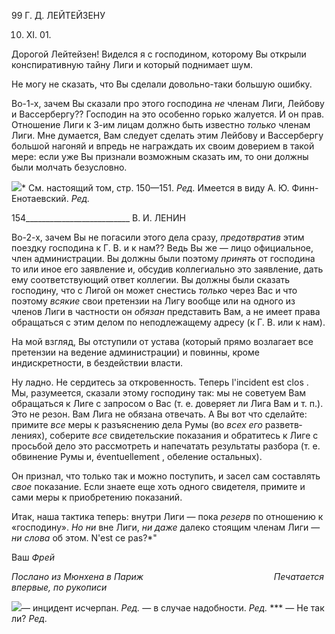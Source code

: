 99 Г. Д. ЛЕЙТЕЙЗЕНУ

10. XI. 01.

Дорогой Лейтейзен! Виделся я с господином, которому Вы открыли конспиратив­ную тайну Лиги и который поднимает шум.

Не могу не сказать, что Вы сделали довольно-таки большую ошибку.

Во-1-х, зачем Вы сказали про этого господина _не_ членам Лиги, Лейбову и Вассер­бергу?? Господин на это особенно горько жалуется. И он прав. Отношение Лиги к 3-им лицам должно быть известно _только_ членам Лиги. Мне думается, Вам следует сде­лать этим Лейбову и Вассербергу большой нагоняй и впредь не награждать их своим доверием в такой мере: если уже Вы признали возможным сказать им, то они должны были молчать безусловно.

![](file:///C:/Users/bot32/AppData/Local/Temp/msohtmlclip1/01/clip_image001.png)* См. настоящий том, стр. 150—151. _Ред._ Имеется в виду А. Ю. Финн-Енотаевский. _Ред._

  

154__________________________ В. И. ЛЕНИН

Во-2-х, зачем Вы не погасили этого дела сразу, _предотвратив_ этим поездку госпо­дина к Г. В. и к нам?? Ведь Вы же — лицо официальное, член администрации. Вы должны были поэтому _принять_ от господина то или иное его заявление и, обсудив кол­легиально это заявление, дать ему соответствующий ответ коллегии. Вы должны были сказать господину, что с Лигой он может снестись _только_ через Вас и что поэтому _всякие_ свои претензии на Лигу вообще или на одного из членов Лиги в частности он _обязан_ представить Вам, а не имеет права обращаться с этим делом по неподлежащему адресу (к Г. В. или к нам).

На мой взгляд, Вы отступили от устава (который прямо возлагает все претензии на ведение администрации) и повинны, кроме индискретности, в бездействии власти.

Ну ладно. Не сердитесь за откровенность. Теперь l'incident est clos . Мы, разумеется, сказали этому господину так: мы не советуем Вам обращаться к Лиге с запросом о Вас (т. е. доверяет ли Лига Вам и т. п.). Это не резон. Вам Лига не обязана отвечать. А Вы вот что сделайте: примите _все_ меры к разъяснению дела Румы (во _всех его_ разветв­лениях), соберите _все_ свидетельские показания и обратитесь к Лиге с просьбой дело это рассмотреть и напечатать результаты разбора (т. е. обвинение Румы и, éventuellement , обеление остальных).

Он признал, что только так и можно поступить, и засел сам составлять _свое_ показа­ние. Если знаете еще хоть одного свидетеля, примите и сами меры к приобретению по­казаний.

Итак, наша тактика теперь: внутри Лиги — пока _резерв_ по отношению к «господи­ну». _Но ни_ вне Лиги, _ни даже_ далеко стоящим членам Лиги — _ни слова_ об этом. N'est ce pas?*"

Ваш _Фрей_

_Послано из Мюнхена в Париж_                                                     _Печатается впервые, по рукописи_

![](file:///C:/Users/bot32/AppData/Local/Temp/msohtmlclip1/01/clip_image002.png)— инцидент исчерпан. _Ред._ — в случае надобности. _Ред._ *** — Не так ли? _Ред._